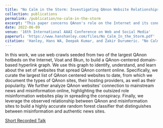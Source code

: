 ```yaml
---
title: "No Calm in the Storm: Investigating QAnon Website Relationships"
collection: publications
permalink: /publication/no-calm-in-the-storm
excerpt: "This paper concerns QAnon's role on the Internet and its connection to mainstream and alternative news sources."
date: 2022-06-09
venue: '16th International AAAI Conference on Web and Social Media'
paperurl: 'https://www.hanshanley.com/files/No_Calm_In_the_Storm.pdf'
citation: 'Hanley, Hans WA, Deepak Kumar, and Zakir Durumeric. "No Calm in The Storm: Investigating QAnon Website Relationships." Proceedings of the International AAAI Conference on Web and Social Media. Vol. 16. 2022.'
---
```

In this work, we use web crawls seeded from two of the largest QAnon hotbeds on the Internet, Voat and 8kun, to build a QAnon-centered domain-based hyperlink graph. We use this graph to identify, understand, and learn about the set of websites that spread QAnon content online. Specifically, we curate the largest list of QAnon centered websites to date, from which we document the types of QAnon sites, their hosting providers, as well as their popularity. We further analyze QAnon websites' connection to mainstream news and misinformation online, highlighting the outsized role misinformation websites play in spreading the conspiracy. Finally, we leverage the observed relationship between QAnon and misinformation sites to build a highly accurate random forest classifier that distinguishes between misinformation and authentic news sites. 

[Short Recorded Talk](https://www.youtube.com/watch?v=TH_pRn6c3X8)
